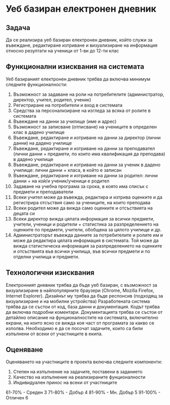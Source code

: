 
# Уеб базиран електронен дневник

## Задача

Да се реализира уеб базиран електронен дневник, който служи за въвеждане, редактиране изтриване и визуализиране на информация относно резултати на ученици от 1-ви до 12-ти клас

## Функционални изисквания на системата

Уеб базираният електронен дневник трябва да включва минимум следните функционалности:

 1. Възможност за задаване на роли на потребителите (администратор, директор, учител, родител, ученик)
 2. Регистриране на потребители и вход в системата
 3. Средства за персонализиране на изгледа за всяка от ролите в системата
 4. Въвеждане на данни за училище (име и адрес)
 5. Възможност за записване (отписване) на учениците в определен клас в дадено училище
 6. Въвеждане, редaктиране и изтриване на данни за директор (лични данни) на дадено училище
 7. Въвеждане, редактиране и изтриване на данни за преподавател (лични данни + предмети, по които има квалификация да преподава) в дадено училище
 8. Въвеждане, редактиране и изтриване на данни за ученик в дадено училище: лични данни + класа, в който е записан
 9. Въвеждане, редактиране и изтриване на данни за родител: лични данни + на кой/и ученик/ученици е родител
 10. Задаване на учебна програма за срока, в която има списък с предмети и преподаватели
 11. Всеки учител може да въвежда, редактира и изтрива оценките и да регистрира отсъствия само за учениците, на които преподава
 12. Всеки родител може да вижда само оценките и отсъствията на децата си
 13. Всеки директор вижда цялата информация за всички предмети, учители, ученици и родители + статистика за разпределението на оценките по предмети, учители, обобщена за цялото училище и др.
 14. Администраторът въвежда данните за потребителите и ролите им и може да редактира цялата информация в системата. Той може да вижда статистическа информация за разпределението на оценките и отсъствията във всички училища, във всички предмети и по отделни училища и предмети.

## Технологични изисквания

Електронният дневник трябва да бъде уеб базиран, с възможност за визуализиране в найпопулярните браузери (Chrome, Mozilla Firefox, Internet Explorer). Дизайнът му трябва да бъде респонсив (подходящ за визуализиране и на мобилни устройства) Разработената система трябва да се състои от код, база данни и документация. Кодът трябва да включва подробни коментари. Документацията трябва се състои от детайлно описание на фунционалностите на системата, включително екрани, на които ясно се вижда коя част от програмата за какво се изполва. Необходимо е да се посочат задачите, които са били изпълнени от всеки от участниците в екипа.

## Оценяване

Оценяването на участниците в проекта включва следните компоненти:

1. Степен на изпълнение на задачите, поставени в заданието
2. Качество на изпълнение на реализираните фунционалности
3. Индивидуален принос на всеки от участниците

61-70% - Среден 3
71-80% - Добър 4
81-90% - Мн. Добър 5
91-100% - Отличен 6